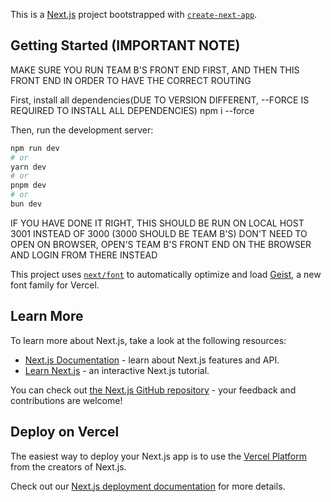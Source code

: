 This is a [Next.js](https://nextjs.org) project bootstrapped with [`create-next-app`](https://nextjs.org/docs/app/api-reference/cli/create-next-app).

## Getting Started (IMPORTANT NOTE)
MAKE SURE YOU RUN TEAM B'S FRONT END FIRST, AND THEN THIS FRONT END IN ORDER TO HAVE THE CORRECT ROUTING

First, install all dependencies(DUE TO VERSION DIFFERENT, --FORCE IS REQUIRED TO INSTALL ALL DEPENDENCIES)
npm i --force

Then, run the development server:

```bash
npm run dev
# or
yarn dev
# or
pnpm dev
# or
bun dev
```

IF YOU HAVE DONE IT RIGHT, THIS SHOULD BE RUN ON LOCAL HOST 3001 INSTEAD OF 3000 (3000 SHOULD BE TEAM B'S)
DON'T NEED TO OPEN ON BROWSER, OPEN'S TEAM B'S FRONT END ON THE BROWSER AND LOGIN FROM THERE INSTEAD


This project uses [`next/font`](https://nextjs.org/docs/app/building-your-application/optimizing/fonts) to automatically optimize and load [Geist](https://vercel.com/font), a new font family for Vercel.

## Learn More

To learn more about Next.js, take a look at the following resources:

- [Next.js Documentation](https://nextjs.org/docs) - learn about Next.js features and API.
- [Learn Next.js](https://nextjs.org/learn) - an interactive Next.js tutorial.

You can check out [the Next.js GitHub repository](https://github.com/vercel/next.js) - your feedback and contributions are welcome!

## Deploy on Vercel

The easiest way to deploy your Next.js app is to use the [Vercel Platform](https://vercel.com/new?utm_medium=default-template&filter=next.js&utm_source=create-next-app&utm_campaign=create-next-app-readme) from the creators of Next.js.

Check out our [Next.js deployment documentation](https://nextjs.org/docs/app/building-your-application/deploying) for more details.
